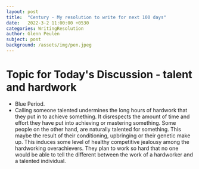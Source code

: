 ```yaml
---
layout: post
title:  "Century - My resolution to write for next 100 days"
date:   2022-3-2 11:00:00 +0530
categories: WritingResolution
author: Glenn Peulen
subject: post
background: /assets/img/pen.jpeg
---
```


# Topic for Today's Discussion - talent and hardwork
 - Blue Period. 
 - Calling someone talented undermines the long hours of hardwork that they put in to achieve something. It disrespects the amount of time and effort they have put into achieving or mastering something. Some people on the other hand, are naturally talented for something. This maybe the result of their conditioning, upbringing or their genetic make up. This induces some level of healthy competitive jealousy among the hardworking overachievers. They plan to work so hard that no one would be able to tell the different between the work of a hardworker and a talented individual.
